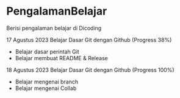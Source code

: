 # PengalamanBelajar
Berisi pengalaman belajar di Dicoding

17 Agustus 2023
Belajar Dasar Git dengan Github (Progress 38%)
  * Belajar dasar perintah Git
  * Belajar membuat README & Release

18 Agustus 2023
Belajar Dasar Git dengan Github (Progress 100%)
 * Belajar mengenai branch
 * Belajar mengenai Collab
